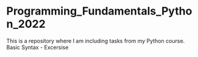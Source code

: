 # Programming_Fundamentals_Python_2022
This is a repository where I am including tasks from my Python course.
Basic Syntax - Excersise

